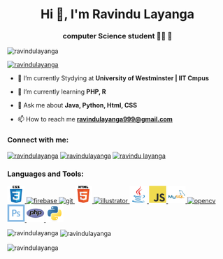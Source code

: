 <h1 align="center">Hi 👋, I'm Ravindu Layanga</h1>
<h3 align="center">computer Science student 👨‍💻 🚀</h3>

<p align="left"> <img src="https://komarev.com/ghpvc/?username=ravindulayanga&label=Profile%20views&color=0e75b6&style=flat" alt="ravindulayanga" /> </p>

<p align="left"> <a href="https://twitter.com/ravindulayanga" target="blank"><img src="https://img.shields.io/twitter/follow/ravindulayanga?logo=twitter&style=for-the-badge" alt="ravindulayanga" /></a> </p>

- 🔭 I’m currently Stydying at **University of Westminster | IIT Cmpus**

- 🌱 I’m currently learning **PHP, R**

- 💬 Ask me about **Java, Python, Html, CSS**

- 📫 How to reach me **ravindulayanga999@gmail.com**

<h3 align="left">Connect with me:</h3>
<p align="left">
<a href="https://twitter.com/ravindulayanga" target="blank"><img align="center" src="https://raw.githubusercontent.com/rahuldkjain/github-profile-readme-generator/master/src/images/icons/Social/twitter.svg" alt="ravindulayanga" height="30" width="40" /></a>
<a href="https://linkedin.com/in/ravindulayanga" target="blank"><img align="center" src="https://raw.githubusercontent.com/rahuldkjain/github-profile-readme-generator/master/src/images/icons/Social/linked-in-alt.svg" alt="ravindulayanga" height="30" width="40" /></a>
<a href="https://fb.com/ravindu layanga" target="blank"><img align="center" src="https://raw.githubusercontent.com/rahuldkjain/github-profile-readme-generator/master/src/images/icons/Social/facebook.svg" alt="ravindu layanga" height="30" width="40" /></a>
</p>

<h3 align="left">Languages and Tools:</h3>
<p align="left"> <a href="https://www.w3schools.com/css/" target="_blank" rel="noreferrer"> <img src="https://raw.githubusercontent.com/devicons/devicon/master/icons/css3/css3-original-wordmark.svg" alt="css3" width="40" height="40"/> </a> <a href="https://firebase.google.com/" target="_blank" rel="noreferrer"> <img src="https://www.vectorlogo.zone/logos/firebase/firebase-icon.svg" alt="firebase" width="40" height="40"/> </a> <a href="https://git-scm.com/" target="_blank" rel="noreferrer"> <img src="https://www.vectorlogo.zone/logos/git-scm/git-scm-icon.svg" alt="git" width="40" height="40"/> </a> <a href="https://www.w3.org/html/" target="_blank" rel="noreferrer"> <img src="https://raw.githubusercontent.com/devicons/devicon/master/icons/html5/html5-original-wordmark.svg" alt="html5" width="40" height="40"/> </a> <a href="https://www.adobe.com/in/products/illustrator.html" target="_blank" rel="noreferrer"> <img src="https://www.vectorlogo.zone/logos/adobe_illustrator/adobe_illustrator-icon.svg" alt="illustrator" width="40" height="40"/> </a> <a href="https://www.java.com" target="_blank" rel="noreferrer"> <img src="https://raw.githubusercontent.com/devicons/devicon/master/icons/java/java-original.svg" alt="java" width="40" height="40"/> </a> <a href="https://developer.mozilla.org/en-US/docs/Web/JavaScript" target="_blank" rel="noreferrer"> <img src="https://raw.githubusercontent.com/devicons/devicon/master/icons/javascript/javascript-original.svg" alt="javascript" width="40" height="40"/> </a> <a href="https://www.mysql.com/" target="_blank" rel="noreferrer"> <img src="https://raw.githubusercontent.com/devicons/devicon/master/icons/mysql/mysql-original-wordmark.svg" alt="mysql" width="40" height="40"/> </a> <a href="https://opencv.org/" target="_blank" rel="noreferrer"> <img src="https://www.vectorlogo.zone/logos/opencv/opencv-icon.svg" alt="opencv" width="40" height="40"/> </a> <a href="https://www.photoshop.com/en" target="_blank" rel="noreferrer"> <img src="https://raw.githubusercontent.com/devicons/devicon/master/icons/photoshop/photoshop-line.svg" alt="photoshop" width="40" height="40"/> </a> <a href="https://www.php.net" target="_blank" rel="noreferrer"> <img src="https://raw.githubusercontent.com/devicons/devicon/master/icons/php/php-original.svg" alt="php" width="40" height="40"/> </a> <a href="https://www.python.org" target="_blank" rel="noreferrer"> <img src="https://raw.githubusercontent.com/devicons/devicon/master/icons/python/python-original.svg" alt="python" width="40" height="40"/> </a> </p>

<p><img align="left" src="https://github-readme-stats.vercel.app/api/top-langs?username=ravindulayanga&show_icons=true&locale=en&layout=compact" alt="ravindulayanga" /></p>

<p>&nbsp;<img align="center" src="https://github-readme-stats.vercel.app/api?username=ravindulayanga&show_icons=true&locale=en" alt="ravindulayanga" /></p>

<p><img align="center" src="https://github-readme-streak-stats.herokuapp.com/?user=ravindulayanga&" alt="ravindulayanga" /></p>
